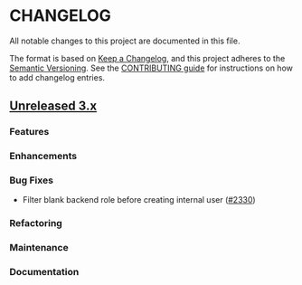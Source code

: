 # CHANGELOG
All notable changes to this project are documented in this file.

The format is based on [Keep a Changelog](https://keepachangelog.com/en/1.0.0/), and this project adheres to the [Semantic Versioning](https://semver.org/spec/v2.0.0.html). See the [CONTRIBUTING guide](./CONTRIBUTING.md#Changelog) for instructions on how to add changelog entries.

## [Unreleased 3.x]

### Features


### Enhancements


### Bug Fixes
- Filter blank backend role before creating internal user ([#2330](https://github.com/opensearch-project/security-dashboards-plugin/pull/2330))

### Refactoring


### Maintenance


### Documentation



[Unreleased 3.x]: https://github.com/opensearch-project/security-dashboards-plugin/compare/3.3...main
